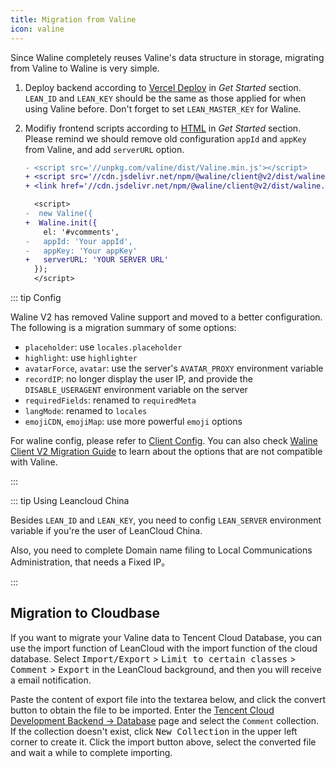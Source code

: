 ```yaml
---
title: Migration from Valine
icon: valine
---
```


Since Waline completely reuses Valine's data structure in storage, migrating from Valine to Waline is very simple.

1. Deploy backend according to [Vercel Deploy](../guide/get-started.md#deploy-to-vercel-server) in _Get Started_ section. `LEAN_ID` and `LEAN_KEY` should be the same as those applied for when using Valine before. Don't forget to set `LEAN_MASTER_KEY` for Waline.
1. Modifiy frontend scripts according to [HTML](../guide/get-started.md#importing-in-html-client) in _Get Started_ section. Please remind we should remove old configuration `appId` and `appKey` from Valine, and add `serverURL` option.

   ```diff
   - <script src='//unpkg.com/valine/dist/Valine.min.js'></script>
   + <script src='//cdn.jsdelivr.net/npm/@waline/client@v2/dist/waline.js'></script>
   + <link href='//cdn.jsdelivr.net/npm/@waline/client@v2/dist/waline.css' rel='stylesheet' />

     <script>
   -  new Valine({
   +  Waline.init({
       el: '#vcomments',
   -   appId: 'Your appId',
   -   appKey: 'Your appKey'
   +   serverURL: 'YOUR SERVER URL'
     });
     </script>
   ```

::: tip Config

Waline V2 has removed Valine support and moved to a better configuration. The following is a migration summary of some options:

- `placeholder`: use `locales.placeholder`
- `highlight`: use `highlighter`
- `avatarForce`, `avatar`: use the server's `AVATAR_PROXY` environment variable
- `recordIP`: no longer display the user IP, and provide the `DISABLE_USERAGENT` environment variable on the server
- `requiredFields`: renamed to `requiredMeta`
- `langMode`: renamed to `locales`
- `emojiCDN`, `emojiMap`: use more powerful `emoji` options

For waline config, please refer to [Client Config](../reference/client.md). You can also check [Waline Client V2 Migration Guide](./client.md) to learn about the options that are not compatible with Valine.

:::

::: tip Using Leancloud China

Besides `LEAN_ID` and `LEAN_KEY`, you need to config `LEAN_SERVER` environment variable if you're the user of LeanCloud China.

Also, you need to complete Domain name filing to Local Communications Administration, that needs a Fixed IP。

:::

## Migration to Cloudbase

If you want to migrate your Valine data to Tencent Cloud Database, you can use the import function of LeanCloud with the import function of the cloud database. Select <kbd>Import/Export</kbd> > <kbd>Limit to certain classes</kbd> > <kbd>Comment</kbd> > <kbd>Export</kbd> in the LeanCloud background, and then you will receive a email notification.

Paste the content of export file into the textarea below, and click the convert button to obtain the file to be imported. Enter the [Tencent Cloud Development Backend → Database](https://console.cloud.tencent.com/tcb/db/index) page and select the `Comment` collection. If the collection doesn't exist, click <kbd>New Collection</kbd> in the upper left corner to create it. Click the import button above, select the converted file and wait a while to complete importing.

<MigrationTool />

<script setup lang="ts">
import MigrationTool from '@MigrationTool';
</script>
